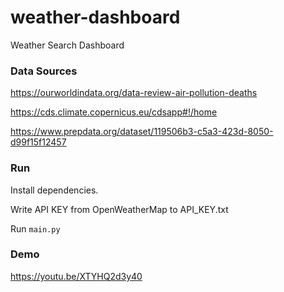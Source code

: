 # weather-dashboard
Weather Search Dashboard


### Data Sources

https://ourworldindata.org/data-review-air-pollution-deaths

https://cds.climate.copernicus.eu/cdsapp#!/home

https://www.prepdata.org/dataset/119506b3-c5a3-423d-8050-d99f15f12457


### Run

Install dependencies.

Write API KEY from OpenWeatherMap to API_KEY.txt

Run `main.py`


### Demo

https://youtu.be/XTYHQ2d3y40